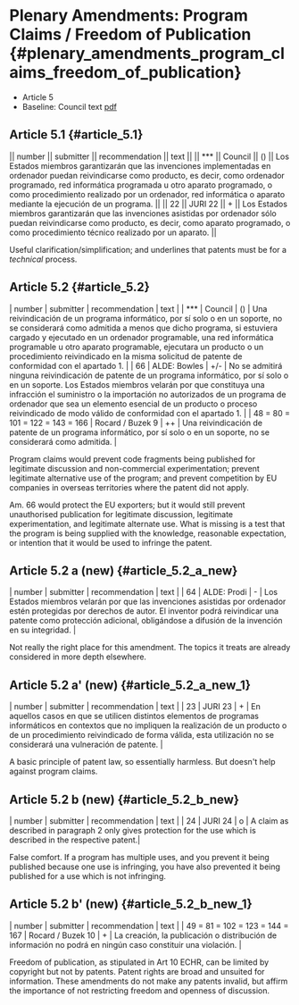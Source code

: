 # Plenary Amendments: Program Claims / Freedom of Publication {#plenary_amendments_program_claims_freedom_of_publication}

-   Article 5
-   Baseline: Council text
    [pdf](http://register.consilium.eu.int/pdf/en/04/st11/st11979-re01.en04.pdf "wikilink")

## Article 5.1 {#article_5.1}

\|\| number \|\| submitter \|\| recommendation \|\| text \|\| \|\|
\*\*\* \|\| Council \|\| () \|\| Los Estados miembros garantizarán que
las invenciones implementadas en ordenador puedan reivindicarse como
producto, es decir, como ordenador programado, red informática
programada u otro aparato programado, o como procedimiento realizado por
un ordenador, red informática o aparato mediante la ejecución de un
programa. \|\| \|\| 22 \|\| JURI 22 \|\| + \|\| Los Estados miembros
garantizarán que las invenciones asistidas por ordenador sólo puedan
reivindicarse como producto, es decir, como aparato programado, o como
procedimiento técnico realizado por un aparato. \|\|

Useful clarification/simplification; and underlines that patents must be
for a *technical* process.

## Article 5.2 {#article_5.2}

\| number \| submitter \| recommendation \| text \| \| \*\*\* \| Council
\| () \| Una reivindicación de un programa informático, por sí solo o en
un soporte, no se considerará como admitida a menos que dicho programa,
si estuviera cargado y ejecutado en un ordenador programable, una red
informática programable u otro aparato programable, ejecutara un
producto o un procedimiento reivindicado en la misma solicitud de
patente de conformidad con el apartado 1. \| \| 66 \| ALDE: Bowles \|
+/- \| No se admitirá ninguna reivindicación de patente de un programa
informático, por sí solo o en un soporte. Los Estados miembros velarán
por que constituya una infracción el suministro o la importación no
autorizados de un programa de ordenador que sea un elemento esencial de
un producto o proceso reivindicado de modo válido de conformidad con el
apartado 1. \| \| 48 = 80 = 101 = 122 = 143 = 166 \| Rocard / Buzek 9 \|
++ \| Una reivindicación de patente de un programa informático, por sí
solo o en un soporte, no se considerará como admitida. \|

Program claims would prevent code fragments being published for
legitimate discussion and non-commercial experimentation; prevent
legitimate alternative use of the program; and prevent competition by EU
companies in overseas territories where the patent did not apply.

Am. 66 would protect the EU exporters; but it would still prevent
unauthorised publication for legitimate discussion, legitimate
experimentation, and legitimate alternate use. What is missing is a test
that the program is being supplied with the knowledge, reasonable
expectation, or intention that it would be used to infringe the patent.

## Article 5.2 a (new) {#article_5.2_a_new}

\| number \| submitter \| recommendation \| text \| \| 64 \| ALDE: Prodi
\| - \| Los Estados miembros velarán por que las invenciones asistidas
por ordenador estén protegidas por derechos de autor. El inventor podrá
reivindicar una patente como protección adicional, obligándose a
difusión de la invención en su integridad. \|

Not really the right place for this amendment. The topics it treats are
already considered in more depth elsewhere.

## Article 5.2 a\' (new) {#article_5.2_a_new_1}

\| number \| submitter \| recommendation \| text \| \| 23 \| JURI 23
\| + \| En aquellos casos en que se utilicen distintos elementos de
programas informáticos en contextos que no impliquen la realización de
un producto o de un procedimiento reivindicado de forma válida, esta
utilización no se considerará una vulneración de patente. \|

A basic principle of patent law, so essentially harmless. But doesn\'t
help against program claims.

## Article 5.2 b (new) {#article_5.2_b_new}

\| number \| submitter \| recommendation \| text \| \| 24 \| JURI 24 \|
o \| A claim as described in paragraph 2 only gives protection for the
use which is described in the respective patent.\|

False comfort. If a program has multiple uses, and you prevent it being
published because one use is infringing, you have also prevented it
being published for a use which is not infringing.

## Article 5.2 b\' (new) {#article_5.2_b_new_1}

\| number \| submitter \| recommendation \| text \| \| 49 = 81 = 102 =
123 = 144 = 167 \| Rocard / Buzek 10 \| + \| La creación, la publicación
o distribución de información no podrá en ningún caso constituir una
violación. \|

Freedom of publication, as stipulated in Art 10 ECHR, can be limited by
copyright but not by patents. Patent rights are broad and unsuited for
information. These amendments do not make any patents invalid, but
affirm the importance of not restricting freedom and openness of
discussion.
